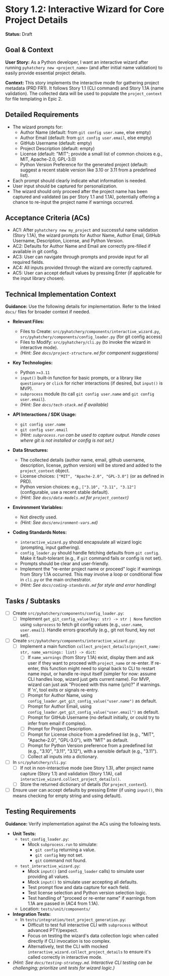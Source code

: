 # Story 1.2: Interactive Wizard for Core Project Details

**Status:** Draft

## Goal & Context

**User Story:** As a Python developer, I want an interactive wizard after running `pyhatchery new <project_name>` (and after initial name validation) to easily provide essential project details.

**Context:** This story implements the interactive mode for gathering project metadata (PRD FR1). It follows Story 1.1 (CLI command) and Story 1.1A (name validation). The collected data will be used to populate the `project_context` for file templating in Epic 2.

## Detailed Requirements

- The wizard prompts for:
  - Author Name (default: from `git config user.name`, else empty)
  - Author Email (default: from `git config user.email`, else empty)
  - GitHub Username (default: empty)
  - Project Description (default: empty)
  - License (default: "MIT"; provide a small list of common choices e.g., MIT, Apache-2.0, GPL-3.0)
  - Python Version Preference for the generated project (default: suggest a recent stable version like 3.10 or 3.11 from a predefined list).
- Each prompt should clearly indicate what information is needed.
- User input should be captured for personalization.
- The wizard should only proceed after the project name has been captured and validated (as per Story 1.1 and 1.1A), potentially offering a chance to re-input the project name if warnings occurred.

## Acceptance Criteria (ACs)

- AC1: After `pyhatchery new my_project` and successful name validation (Story 1.1A), the wizard prompts for Author Name, Author Email, GitHub Username, Description, License, and Python Version.
- AC2: Defaults for Author Name and Email are correctly pre-filled if available in git config.
- AC3: User can navigate through prompts and provide input for all required fields.
- AC4: All inputs provided through the wizard are correctly captured.
- AC5: User can accept default values by pressing Enter (if applicable for the input library chosen).

## Technical Implementation Context

**Guidance:** Use the following details for implementation. Refer to the linked `docs/` files for broader context if needed.

- **Relevant Files:**
  - Files to Create: `src/pyhatchery/components/interactive_wizard.py`, `src/pyhatchery/components/config_loader.py` (for git config access)
  - Files to Modify: `src/pyhatchery/cli.py` (to invoke the wizard in interactive mode).
  - _(Hint: See `docs/project-structure.md` for component suggestions)_

- **Key Technologies:**
  - Python `>=3.11`
  - `input()` built-in function for basic prompts, or a library like `questionary` or `click` for richer interactions (if desired, but `input()` is MVP).
  - `subprocess` module (to call `git config user.name` and `git config user.email`).
  - _(Hint: See `docs/tech-stack.md` if available)_

- **API Interactions / SDK Usage:**
  - `git config user.name`
  - `git config user.email`
  - _(Hint: `subprocess.run` can be used to capture output. Handle cases where git is not installed or config is not set.)_

- **Data Structures:**
  - The collected details (author name, email, github username, description, license, python version) will be stored and added to the `project_context` object.
  - License choices: `["MIT", "Apache-2.0", "GPL-3.0"]` (or as defined in PRD).
  - Python version choices: e.g., `["3.10", "3.11", "3.12"]` (configurable, use a recent stable default).
  - _(Hint: See `docs/data-models.md` for `project_context`)_

- **Environment Variables:**
  - Not directly used.
  - _(Hint: See `docs/environment-vars.md`)_

- **Coding Standards Notes:**
  - `interactive_wizard.py` should encapsulate all wizard logic (prompting, input gathering).
  - `config_loader.py` should handle fetching defaults from `git config`. Make it fault-tolerant (e.g., if `git` command fails or config is not set).
  - Prompts should be clear and user-friendly.
  - Implement the "re-enter project name or proceed" logic if warnings from Story 1.1A occurred. This may involve a loop or conditional flow in `cli.py` or the main orchestrator.
  - _(Hint: See `docs/coding-standards.md` for style and error handling)_

## Tasks / Subtasks

- [ ] Create `src/pyhatchery/components/config_loader.py`:
  - [ ] Implement `get_git_config_value(key: str) -> str | None` function using `subprocess` to fetch git config values (e.g., `user.name`, `user.email`). Handle errors gracefully (e.g., git not found, key not set).
- [ ] Create `src/pyhatchery/components/interactive_wizard.py`:
  - [ ] Implement a main function `collect_project_details(project_name: str, name_warnings: list) -> dict`:
    - [ ] If `name_warnings` (from Story 1.1A) exist, display them and ask user if they want to proceed with `project_name` or re-enter. If re-enter, this function might need to signal back to CLI to restart name input, or handle re-input itself (simpler for now: assume CLI handles loop, wizard just gets current name). For MVP, wizard can just ask "Proceed with this name (y/n)?" if warnings. If 'n', tool exits or signals re-entry.
    - [ ] Prompt for Author Name, using `config_loader.get_git_config_value("user.name")` as default.
    - [ ] Prompt for Author Email, using `config_loader.get_git_config_value("user.email")` as default.
    - [ ] Prompt for GitHub Username (no default initially, or could try to infer from email if complex).
    - [ ] Prompt for Project Description.
    - [ ] Prompt for License choice from a predefined list (e.g., "MIT", "Apache-2.0", "GPL-3.0"), with "MIT" as default.
    - [ ] Prompt for Python Version preference from a predefined list (e.g., "3.10", "3.11", "3.12"), with a sensible default (e.g., "3.11").
    - [ ] Collect all inputs into a dictionary.
- [ ] In `src/pyhatchery/cli.py`:
  - [ ] If not in non-interactive mode (see Story 1.3), after project name capture (Story 1.1) and validation (Story 1.1A), call `interactive_wizard.collect_project_details()`.
  - [ ] Store the returned dictionary of details (for `project_context`).
- [ ] Ensure user can accept defaults by pressing Enter (if using `input()`, this means checking for empty string and using default).

## Testing Requirements

**Guidance:** Verify implementation against the ACs using the following tests.

- **Unit Tests:**
  - `test_config_loader.py`:
    - Mock `subprocess.run` to simulate:
      - `git config` returning a value.
      - `git config` key not set.
      - `git` command not found.
  - `test_interactive_wizard.py`:
    - Mock `input()` (and `config_loader` calls) to simulate user providing all values.
    - Mock `input()` to simulate user accepting all defaults.
    - Test prompt flow and data capture for each field.
    - Test license selection and Python version selection logic.
    - Test handling of "proceed or re-enter name" if warnings from 1.1A are passed in (AC4 from 1.1A).
  - Location: `tests/unit/components/`
- **Integration Tests:**
  - In `tests/integration/test_project_generation.py`:
    - Difficult to test full interactive CLI with `subprocess` without advanced PTY/pexpect.
    - Focus on testing the wizard's data collection logic when called directly if CLI invocation is too complex.
    - Alternatively, test the CLI with mocked `interactive_wizard.collect_project_details` to ensure it's called correctly in interactive mode.
- _(Hint: See `docs/testing-strategy.md`. Interactive CLI testing can be challenging; prioritize unit tests for wizard logic.)_
